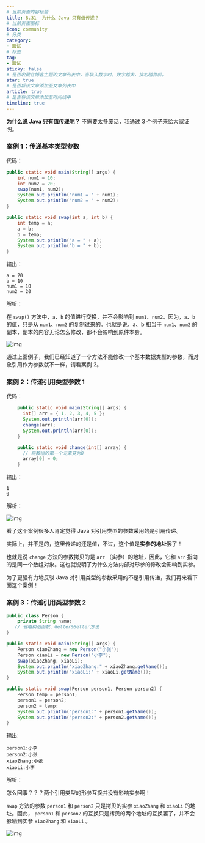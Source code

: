 ```yaml
---
# 当前页面内容标题
title: 8.31- 为什么 Java 只有值传递？
# 当前页面图标
icon: community
# 分类
category:
- 面试
# 标签
tag:
- 面试
sticky: false
# 是否收藏在博客主题的文章列表中，当填入数字时，数字越大，排名越靠前。
star: true
# 是否将该文章添加至文章列表中
article: true
# 是否将该文章添加至时间线中
timeline: true
---
```






**为什么说 Java 只有值传递呢？** 不需要太多废话，我通过 3 个例子来给大家证明。

### 案例 1：传递基本类型参数

代码：



```java
public static void main(String[] args) {
    int num1 = 10;
    int num2 = 20;
    swap(num1, num2);
    System.out.println("num1 = " + num1);
    System.out.println("num2 = " + num2);
}

public static void swap(int a, int b) {
    int temp = a;
    a = b;
    b = temp;
    System.out.println("a = " + a);
    System.out.println("b = " + b);
}
```

输出：



```text
a = 20
b = 10
num1 = 10
num2 = 20
```

解析：

在 `swap()` 方法中，`a`、`b` 的值进行交换，并不会影响到 `num1`、`num2`。因为，`a`、`b` 的值，只是从 `num1`、`num2` 的复制过来的。也就是说，a、b 相当于 `num1`、`num2` 的副本，副本的内容无论怎么修改，都不会影响到原件本身。

![img](https://xiaou-1305448902.cos.ap-nanjing.myqcloud.com/img/202308311251986.png)

通过上面例子，我们已经知道了一个方法不能修改一个基本数据类型的参数，而对象引用作为参数就不一样，请看案例 2。

### 案例 2：传递引用类型参数 1

代码：



```java
	public static void main(String[] args) {
      int[] arr = { 1, 2, 3, 4, 5 };
      System.out.println(arr[0]);
      change(arr);
      System.out.println(arr[0]);
	}

	public static void change(int[] array) {
      // 将数组的第一个元素变为0
      array[0] = 0;
	}
```

输出：



```text
1
0
```

解析：

![img](https://xiaou-1305448902.cos.ap-nanjing.myqcloud.com/img/202308311251010.png)

看了这个案例很多人肯定觉得 Java 对引用类型的参数采用的是引用传递。

实际上，并不是的，这里传递的还是值，不过，这个值是**实参的地址**罢了！

也就是说 `change` 方法的参数拷贝的是 `arr` （实参）的地址，因此，它和 `arr` 指向的是同一个数组对象。这也就说明了为什么方法内部对形参的修改会影响到实参。

为了更强有力地反驳 Java 对引用类型的参数采用的不是引用传递，我们再来看下面这个案例！

### 案例 3：传递引用类型参数 2



```java
public class Person {
    private String name;
   // 省略构造函数、Getter&Setter方法
}

public static void main(String[] args) {
    Person xiaoZhang = new Person("小张");
    Person xiaoLi = new Person("小李");
    swap(xiaoZhang, xiaoLi);
    System.out.println("xiaoZhang:" + xiaoZhang.getName());
    System.out.println("xiaoLi:" + xiaoLi.getName());
}

public static void swap(Person person1, Person person2) {
    Person temp = person1;
    person1 = person2;
    person2 = temp;
    System.out.println("person1:" + person1.getName());
    System.out.println("person2:" + person2.getName());
}
```

输出:



```text
person1:小李
person2:小张
xiaoZhang:小张
xiaoLi:小李
```

解析：

怎么回事？？？两个引用类型的形参互换并没有影响实参啊！

`swap` 方法的参数 `person1` 和 `person2` 只是拷贝的实参 `xiaoZhang` 和 `xiaoLi` 的地址。因此， `person1` 和 `person2` 的互换只是拷贝的两个地址的互换罢了，并不会影响到实参 `xiaoZhang` 和 `xiaoLi` 。

![img](https://xiaou-1305448902.cos.ap-nanjing.myqcloud.com/img/202308311251969.png)

